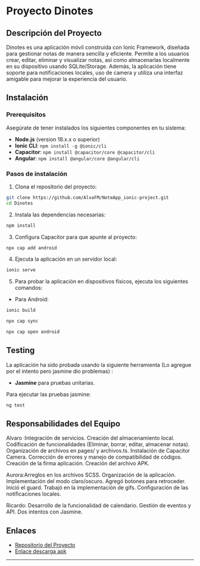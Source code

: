 
# Proyecto Dinotes

## Descripción del Proyecto
Dinotes es una aplicación móvil construida con Ionic Framework, diseñada para gestionar
notas de manera sencilla y eficiente. Permite a los usuarios crear, editar, eliminar y
visualizar notas, así como almacenarlas localmente en su dispositivo usando SQLite/Storage.
 Además, la aplicación tiene soporte para notificaciones locales, uso de camera y utiliza una interfaz amigable para mejorar la experiencia del usuario.

## Instalación

### Prerequisitos
Asegúrate de tener instalados los siguientes componentes en tu sistema:

- **Node.js** (version 18.x.x o superior)
- **Ionic CLI**: `npm install -g @ionic/cli`
- **Capacitor**: `npm install @capacitor/core @capacitor/cli`
- **Angular**: `npm install @angular/core @angular/cli`

### Pasos de instalación
1. Clona el repositorio del proyecto:

```bash
git clone https://github.com/AlvaFM/NoteApp_ionic-project.git
cd Dinotes
```

2. Instala las dependencias necesarias:

```bash
npm install
```

3. Configura Capacitor para que apunte al proyecto:

```bash
npx cap add android
```

4. Ejecuta la aplicación en un servidor local:

```bash
ionic serve
```

5. Para probar la aplicación en dispositivos físicos, ejecuta los siguientes comandos:

- Para Android:
```bash
ionic build
```
```bash
npx cap sync 
```
```bash
npx cap open android
```



## Testing

La aplicación ha sido probada usando la siguiente herramienta (Lo agregue por el intento pero jasmine dio problemas) :

- **Jasmine** para pruebas unitarias.


Para ejecutar las pruebas jasmine:

```bash
ng test
```


## Responsabilidades del Equipo

Alvaro :Integración de servicios.
	Creación del almacenamiento local.
	Codificación de funcionalidades (Eliminar, borrar, editar, almacenar notas).
	Organización de archivos en pages/ y archivos.ts.
	Instalación de Capacitor Camera.
	Corrección de errores y manejo de compatibilidad de códigos.
	Creación de la firma aplicación.
	Creación del archivo APK.
	

Aurora:Arreglos en los archivos SCSS.
	Organización de la aplicación.
	Implementación del modo claro/oscuro.
	Agregó botones para retroceder.
	Inició el guard.
	Trabajó en la implementación de gifs.
	Configuración de las notificaciones locales.




Ricardo: Desarrollo de la funcionalidad de calendario.
	Gestión de eventos y API.
	Dos intentos con Jasmine. 



## Enlaces

- [Repositorio del Proyecto](https://github.com/AlvaFM/NoteApp_ionic-project.git)
- [Enlace descarga apk]( )


---

